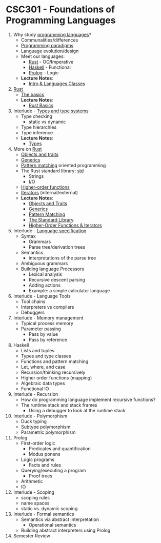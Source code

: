 # CSC301 - Foundations of Programming Languages

1. Why study [programming languages](https://en.wikipedia.org/wiki/Programming_language)?
    * Communalities/differences
    * [Programming paradigms](https://en.wikipedia.org/wiki/Programming_paradigm)
    * Language evolution/design
    * Meet our languages:
        * [Rust](https://www.rust-lang.org) - OO/Imperative
        * [Haskell](https://www.haskell.org) - Functional
        * [Prolog](https://www.swi-prolog.org) - Logic
    * **Lecture Notes**:
        * [Intro & Languages Classes](notes/csc301-ln001.pdf)
1. [Rust](https://www.rust-lang.org)
    * [The basics](https://stevedonovan.github.io/rust-gentle-intro/1-basics.html)
    * **Lecture Notes**:
        * [Rust Basics](notes/csc301-ln002.pdf)
1. Interlude - [Types and type systems](https://en.wikipedia.org/wiki/Type_system)
    * Type checking
        * static vs dynamic
    * Type hierarchies
    * Type inference
    * **Lecture Notes**:
        * [Types](notes/csc301-ln003.pdf)
1. More on [Rust](https://www.rust-lang.org)
    * [Objects and traits](https://en.wikipedia.org/wiki/Trait_(computer_programming))
    * [Generics](https://en.wikipedia.org/wiki/Generic_programming)
    * [Pattern matching](https://en.wikipedia.org/wiki/Pattern_matching) oriented programming
    * The Rust standard library: [std](https://doc.rust-lang.org/std/index.html)
        * Strings
        * I/O
    * [Higher-order functions](https://en.wikipedia.org/wiki/Higher-order_function)
    * [Iterators](https://en.wikipedia.org/wiki/Iterator) (internal/external)
    * **Lecture Notes**:
        * [Objects and Traits](notes/csc301-ln004.pdf)
        * [Generics](notes/csc301-ln005.pdf)
        * [Pattern Matching](notes/csc301-ln006.pdf)
        * [The Standard Library](notes/csc301-ln007.pdf)
        * [Higher-Order Functions & Iterators](notes/csc302-ln008.pdf)
1. Interlude - [Language specification](https://en.wikipedia.org/wiki/Programming_language_specification)
    * Syntax
        * Grammars
        * Parse tree/derivation trees
    * Semantics
        * interpretations of the parse tree
    * Ambiguous grammars
    * Building language Processors
        * Lexical analysis
        * Recursive descent parsing
        * Adding actions
        * Example: a simple calculator language
1. Interlude - Language Tools
    * Tool chains
    * Interpreters vs compilers
    * Debuggers
1. Interlude - Memory management
    * Typical process memory
    * Parameter passing
      * Pass by value
      * Pass by reference
1. Haskell
    * Lists and tuples
    * Types and type classes
    * Functions and pattern matching
    * Let, where, and case
    * Recursion/thinking recursively
    * Higher order functions (mapping)
    * Algebraic data types
    * Functional IO
1. Interlude - Recursion
    * How do programming language implement recursive functions?
    * The runtime stack and stack frames
      * Using a debugger to look at the runtime stack
1. Interlude - Polymorphism
    * Duck typing
    * Subtype polymorphism
    * Parametric polymorphism
1. Prolog
    * First-order logic
      * Predicates and quantification
      * Modus ponens
    * Logic programs
      * Facts and rules
    * Querying/executing a program
      * Proof trees
    * Arithmetic
    * IO
1. Interlude - Scoping
    * scoping rules
    * name spaces
    * static vs. dynamic scoping
1. Interlude - Formal semantics
    * Semantics via abstract interpretation
      * Operational semantics
    * Building abstract interpreters using Prolog
1. Semester Review
